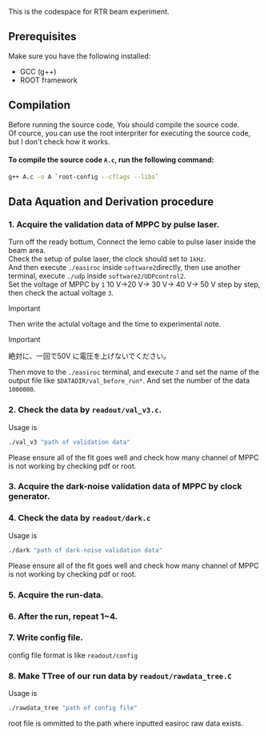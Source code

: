 This is the codespace for RTR beam experiment.
## Prerequisites

Make sure you have the following installed:

- GCC (g++)
- ROOT framework

## Compilation
Before running the source code, You should compile the source code.  
Of cource, you can use the root interpriter for executing the source code, but I don't check how it works.  
#### To compile the source code ```A.c```, run the following command:

```sh
g++ A.c -o A `root-config --cflags --libs`
```

## Data Aquation and Derivation procedure

### 1. Acquire the validation data of MPPC by pulse laser.
Turn off the ready bottum, Connect the lemo cable to pulse laser inside the beam area.  
Check the setup of pulse laser, the clock should set to ```1kHz```.  
And then execute ```./easiroc``` inside ```software2```directly, then use another terminal, execute ```./udp``` inside ```software2/UDPcontrol2```.  
Set the voltage of MPPC by ```1``` 10 V->20 V-> 30 V-> 40 V-> 50 V step by step, then check the actual voltage ```3```. 
> [!IMPORTANT]
> Then write the actulal voltage and the time to experimental note. 

> [!IMPORTANT]
> 絶対に、一回で50V に電圧を上げないでください。  

Then move to the ```./easiroc``` terminal, and execute ```7``` and set the name of the output file like ```$DATADIR/val_before_run*```. And set the number of the data ```1000000```. 
### 2. Check the data by ```readout/val_v3.c```.
Usage is 
```sh
./val_v3 "path of validation data"
``` 
Please ensure all of the fit goes well and check how many channel of MPPC is not working by checking pdf or root.
### 3. Acquire the dark-noise validation data of MPPC by clock generator. 
### 4. Check the data by ```readout/dark.c``` 
Usage is 
```sh
./dark "path of dark-noise validation data"
``` 
Please ensure all of the fit goes well and check how many channel of MPPC is not working by checking pdf or root.
### 5. Acquire the run-data.
### 6. After the run, repeat 1~4.
### 7. Write config file.
config file format is like ```readout/config```
### 8. Make TTree of our run data by ```readout/rawdata_tree.C```
Usage is 
```sh
./rawdata_tree "path of config file"
``` 
root file is ommitted to the path where inputted easiroc raw data exists.

